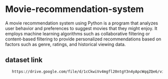 # Movie-recommendation-system
A movie recommendation system using Python is a program that analyzes user behavior and preferences to suggest movies that they might enjoy. It employs machine learning algorithms such as collaborative filtering or content-based filtering to provide personalized recommendations based on factors such as genre, ratings, and historical viewing data.
## dataset link
 ```bash
    https://drive.google.com/file/d/1cCkwiVv4mgfl20ntgY3n4yApcWqqZQe6/view
 ```

